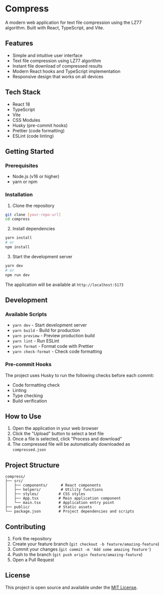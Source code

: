 # Compress

A modern web application for text file compression using the LZ77 algorithm. Built with React, TypeScript, and Vite.

## Features

- Simple and intuitive user interface
- Text file compression using LZ77 algorithm
- Instant file download of compressed results
- Modern React hooks and TypeScript implementation
- Responsive design that works on all devices

## Tech Stack

- React 18
- TypeScript
- Vite
- CSS Modules
- Husky (pre-commit hooks)
- Prettier (code formatting)
- ESLint (code linting)

## Getting Started

### Prerequisites

- Node.js (v16 or higher)
- yarn or npm

### Installation

1. Clone the repository

```bash
git clone [your-repo-url]
cd compress
```

2. Install dependencies

```bash
yarn install
# or
npm install
```

3. Start the development server

```bash
yarn dev
# or
npm run dev
```

The application will be available at `http://localhost:5173`

## Development

### Available Scripts

- `yarn dev` - Start development server
- `yarn build` - Build for production
- `yarn preview` - Preview production build
- `yarn lint` - Run ESLint
- `yarn format` - Format code with Prettier
- `yarn check-format` - Check code formatting

### Pre-commit Hooks

The project uses Husky to run the following checks before each commit:

- Code formatting check
- Linting
- Type checking
- Build verification

## How to Use

1. Open the application in your web browser
2. Click the "Upload" button to select a text file
3. Once a file is selected, click "Process and download"
4. The compressed file will be automatically downloaded as `compressed.json`

## Project Structure

```
compress/
├── src/
│   ├── components/      # React components
│   ├── helpers/         # Utility functions
│   ├── styles/         # CSS styles
│   ├── App.tsx         # Main application component
│   └── main.tsx        # Application entry point
├── public/             # Static assets
└── package.json        # Project dependencies and scripts
```

## Contributing

1. Fork the repository
2. Create your feature branch (`git checkout -b feature/amazing-feature`)
3. Commit your changes (`git commit -m 'Add some amazing feature'`)
4. Push to the branch (`git push origin feature/amazing-feature`)
5. Open a Pull Request

## License

This project is open source and available under the [MIT License](LICENSE).

